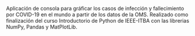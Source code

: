 Aplicación de consola para gráficar los casos de infección y fallecimiento por COVID-19 en el mundo a partir de los datos de la OMS. Realizado como finalización del curso Introductorio de Python de IEEE-ITBA con las librerias NumPy, Pandas y MatPlotLib.
